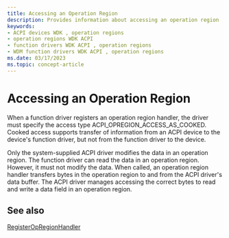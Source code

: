 ```yaml
---
title: Accessing an Operation Region
description: Provides information about accessing an operation region
keywords:
- ACPI devices WDK , operation regions
- operation regions WDK ACPI
- function drivers WDK ACPI , operation regions
- WDM function drivers WDK ACPI , operation regions
ms.date: 03/17/2023
ms.topic: concept-article
---
```


# Accessing an Operation Region

When a function driver registers an operation region handler, the driver must specify the access type ACPI_OPREGION_ACCESS_AS_COOKED. Cooked access supports transfer of information from an ACPI device to the device's function driver, but not from the function driver to the device.

Only the system-supplied ACPI driver modifies the data in an operation region. The function driver can read the data in an operation region. However, it must not modify the data. When called, an operation region handler transfers bytes in the operation region to and from the ACPI driver's data buffer. The ACPI driver manages accessing the correct bytes to read and write a data field in an operation region.

## See also

[RegisterOpRegionHandler](/windows-hardware/drivers/ddi/oprghdlr/nf-oprghdlr-registeropregionhandler)
